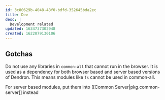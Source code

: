 ```yaml
---
id: 3c80629b-4048-48f0-bdfd-352645bda2ec
title: Dev
desc: |
  Development related
updated: 1634737302948
created: 1622079130106
---
```

## Gotchas

Do not use any libraries in `common-all` that cannot run in the browser. It is used as a dependency for both browser based and server based versions of Dendron. This means modules like `fs` cannot be used in common-all. 

For server based modules, put them into [[Common Server|pkg.common-server]] instead



<!-- ## Configuration

### Add New Default

1. Update the defaults [here](https://github.com/dendronhq/dendron/blob/master/packages/engine-server/src/config.ts#L39:L39)
1. [[Tests for Configuration|dendron://dendron.dendron-site/pkg.common-all.dev#tests-for-configuration]]

### Migrating an existing configuration

Configuration migrations should be done in two phases

#### Phase I - Set new value as default

1. When migrating to a new configuration, always assume that the new configiuration could be `undefined` sinice migrations can fail 

- bug in our script, user cancels, etc

2. Make sure that we can fall back to the old configuration if no new configuration is found

- in case the migration doesn't take

3. When setting the next version, set it to the next **patch** version of whatever is currently released 

- otherwise, users getting the new patch won't get migrated

4. Report a metric to see how many users are usiing the old version without the new version present (this number should go to zero)

#### Phase 2 - Remove old vaule

1. Once the metric in 4 has reached a sufficient threshold, remove the old version

### Converting Code Config to Native Config

This uses dendron.yml for config instead of .code-workspace

- see commit 68556bf2
- [fix: Use new config when creating special notes by hikchoi · Pull Request #984 · dendronhq/dendron](https://github.com/dendronhq/dendron/pull/984) -->
